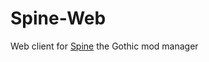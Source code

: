 # Spine-Web
Web client for [Spine](https://github.com/ClockworkOrigins/Spine) the Gothic mod manager
